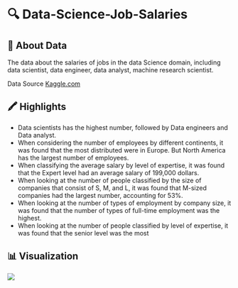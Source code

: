# 🔍 Data-Science-Job-Salaries
## 📖 About Data
The data about the salaries of jobs in the data Science domain, including data scientist, data engineer, data analyst, machine research scientist.

Data Source [Kaggle.com](https://www.kaggle.com/datasets/ruchi798/data-science-job-salaries)

## 🖍️ Highlights
- Data scientists has the highest number, followed by Data engineers and Data analyst.
- When considering the number of employees by different continents, it was found that the most distributed were in Europe.  But North America has the largest number of employees.
- When classifying the average salary by level of expertise, it was found that the Expert level had an average salary of 199,000 dollars.
- When looking at the number of people classified by the size of companies that consist of S, M, and L, it was found that M-sized companies had the largest number, accounting for 53%.
- When looking at the number of types of employment by company size, it was found that the number of types of full-time employment was the highest.
- When looking at the number of people classified by level of expertise, it was found that the senior level was the most
## 📊 Visualization
![](https://github.com/SaowalakMeethong/Data-Scientist-Salary/assets/142102520/b4ef24f2-6cd4-428c-869a-cfc721e2ae34)





